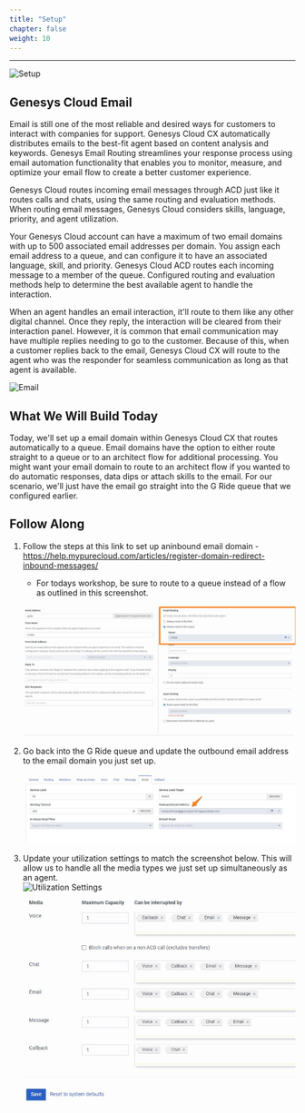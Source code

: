 ```yaml
---
title: "Setup"
chapter: false
weight: 10
---
```


---
![Setup](/images/Email1-768x300.jpg)

## Genesys Cloud Email
Email is still one of the most reliable and desired ways for customers to interact with companies for support. Genesys Cloud CX automatically distributes emails to the best-fit agent based on content analysis and keywords. Genesys Email Routing streamlines your response process using email automation functionality that enables you to monitor, measure, and optimize your email flow to create a better customer experience.

Genesys Cloud routes incoming email messages through ACD just like it routes calls and chats, using the same routing and evaluation methods. When routing email messages, Genesys Cloud considers skills, language, priority, and agent utilization. 

Your Genesys Cloud account can have a maximum of two email domains with up to 500 associated email addresses per domain. You assign each email address to a queue, and can configure it to have an associated language, skill, and priority. Genesys Cloud ACD routes each incoming message to a member of the queue. Configured routing and evaluation methods help to determine the best available agent to handle the interaction.

When an agent handles an email interaction, it'll route to them like any other digital channel. Once they reply, the interaction will be cleared from their interaction panel. However, it is common that email communication may have multiple replies needing to go to the customer. Because of this, when a customer replies back to the email, Genesys Cloud CX will route to the agent who was the responder for seamless communication as long as that agent is available.

![Email](/images/email.png)

## What We Will Build Today
Today, we'll set up a email domain within Genesys Cloud CX that routes automatically to a queue. Email domains have the option to either route straight to a queue or to an architect flow for additional processing. You might want your email domain to route to an architect flow if you wanted to do automatic responses, data dips or attach skills to the email. For our scenario, we'll just have the email go straight into the G Ride queue that we configured earlier. 

## Follow Along
 1. Follow the steps at this link to set up aninbound email domain - https://help.mypurecloud.com/articles/register-domain-redirect-inbound-messages/  
    - For todays workshop, be sure to route to a queue instead of a flow as outlined in this screenshot. 
    
    ![Email Domain Set Up](/images/EmailSetUp.jpg)

 2. Go back into the G Ride queue and update the outbound email address to the email domain you just set up.

    ![Queue Set Outbound Email Domain](/images/SetOutboundEmail.jpg)
 
 3. Update your utilization settings to match the screenshot below. This will allow us to handle all the media types we just set up simultaneously as an agent.   
   ![Utilization Settings](/images/utilization1.jpg)
    ![Utilization Settings](/images/Utilization.jpg)